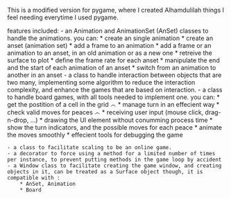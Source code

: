 

This is a modified version for pygame, where I created Alhamdulilah things I feel needing everytime I used pygame.

features included: 
    - an Animation and AnimationSet (AnSet) classes to handle the animations.
        you can: 
            * create an single animation
            * create an anset (animation set)
            * add a frame to an animation 
            * add a frame or an animation to an anset, in an old animation or as a new one 
            * retreive the surface to plot
            * define the frame rate for each anset
            * manipulate the end and the start of each animation of an anset
            * switch from an animation to another in an anset 
    - a class to handle interaction between objects that are two many, implementing some algorithm to reduce the interaction complexity, and enhance the games that are based on interaction.
    - a class to handle board games, with all tools needed to implement one.
        you can: 
            * get the postition of a cell in the grid ෴
            * manage turn in an effecient way 
            * check valid moves for peaces ෴
            * receiving user input (mouse click, drag-n-drop, ...) 
            * drawing the UI element without conumming process time
            * show the turn indicators, and the possible moves for each peace
            * animate the moves smoothly 
            * effecient tools for debugging the game
            
    - a class to facilitate scaling to be an online game.
    - a decorator to force using a method for a limited number of times per instance, to prevent putting methods in the game loop by accident
    - a Window class to facilitate creating the game window, and creating objects in it, can be treated as a Surface object though, it is compatible with :
        * AnSet, Animation
        * Board
    